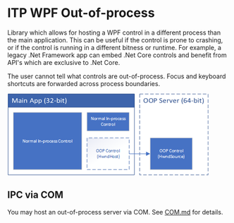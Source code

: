 # ITP WPF Out-of-process

Library which allows for hosting a WPF control in a different process 
than the main application.  This can be useful if the control is prone to
crashing, or if the control is running in a different bitness or runtime.
For example, a legacy .Net Framework app can embed .Net Core controls and
benefit from API's which are exclusive to .Net Core.

The user cannot tell what controls are out-of-process.  Focus and keyboard
shortcuts are forwarded across process boundaries.

![Diagram](docs/Diagram.png)

## IPC via COM

You may host an out-of-process server via COM.  See [COM.md](docs/COM.md) 
for details.